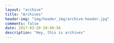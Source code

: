 ```yaml
---
layout: "archive"
title: "Archives"
header-img: "img/header_img/archive-header.jpg"
comments: false
date: 2017-03-20 20:49:56
description: "Hey, this is archives"
---
```

